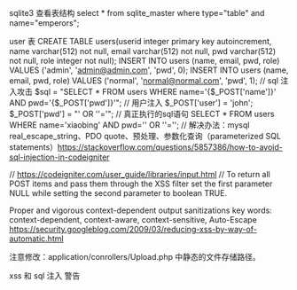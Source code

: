 sqlite3 查看表结构
select * from sqlite_master where type="table" and name="emperors";

user 表
CREATE TABLE users(userid integer primary key  autoincrement, name varchar(512) not null, email varchar(512) not null, pwd varchar(512) not null, role integer not null);
INSERT INTO users (name, email, pwd, role) VALUES ('admin', 'admin@admin.com', 'pwd', 0);
INSERT INTO users (name, email, pwd, role) VALUES ('normal', 'normal@normal.com', 'pwd', 1);
// sql 注入攻击
$sql = "SELECT * FROM users WHERE name='{$_POST['name']}' AND pwd='{$_POST['pwd']}'";
// 用户注入
$_POST['user'] = 'john';
$_POST['pwd'] = "' OR ''='";
// 真正执行的sql语句
SELECT * FROM users WHERE name='xiaobing' AND pwd='' OR ''='';
// 解决办法：mysql real_escape_string、PDO quote、预处理、参数化查询（parameterized SQL statements）https://stackoverflow.com/questions/5857386/how-to-avoid-sql-injection-in-codeigniter
<!-- CodeIgniter's Active Record methods automatically escape queries for you, to prevent sql injection.

$this->db->select('*')->from('tablename')->where('var', $val1);
$this->db->get();
or

$this->db->insert('tablename', array('var1'=>$val1, 'var2'=>$val2));
If you don't want to use Active Records, you can use query bindings to prevent against injection.

$sql = 'SELECT * FROM tablename WHERE var = ?';
$this->db->query($sql, array($val1));
Or for inserting you can use the insert_string() method.

$sql = $this->db->insert_string('tablename', array('var1'=>$val1, 'var2'=>$val2));
$this->db->query($sql);
There is also the escape() method if you prefer to run your own queries.

$val1 = $this->db->escape($val1);
$this->db->query("SELECT * FROM tablename WHERE var=$val1"); -->

// https://codeigniter.com/user_guide/libraries/input.html
// To return all POST items and pass them through the XSS filter set the first parameter NULL while setting the second parameter to boolean TRUE.

Proper and vigorous context-dependent output sanitizations
key words: context-dependent, context-aware, context-sensitive, Auto-Escape
https://security.googleblog.com/2009/03/reducing-xss-by-way-of-automatic.html


注意修改：application/conrollers/Upload.php 中静态的文件存储路径。

xss 和 sql 注入 警告